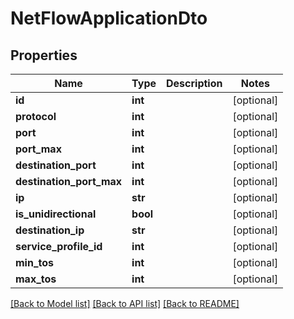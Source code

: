 # NetFlowApplicationDto

## Properties
Name | Type | Description | Notes
------------ | ------------- | ------------- | -------------
**id** | **int** |  | [optional] 
**protocol** | **int** |  | [optional] 
**port** | **int** |  | [optional] 
**port_max** | **int** |  | [optional] 
**destination_port** | **int** |  | [optional] 
**destination_port_max** | **int** |  | [optional] 
**ip** | **str** |  | [optional] 
**is_unidirectional** | **bool** |  | [optional] 
**destination_ip** | **str** |  | [optional] 
**service_profile_id** | **int** |  | [optional] 
**min_tos** | **int** |  | [optional] 
**max_tos** | **int** |  | [optional] 

[[Back to Model list]](../README.md#documentation-for-models) [[Back to API list]](../README.md#documentation-for-api-endpoints) [[Back to README]](../README.md)

